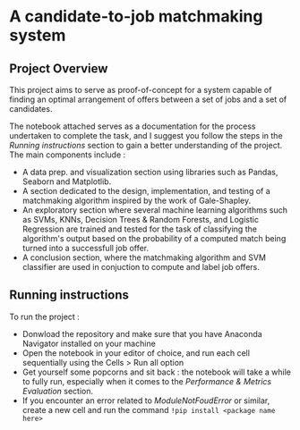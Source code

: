 # A candidate-to-job matchmaking system

## Project Overview

This project aims to serve as proof-of-concept for a system capable of finding an optimal arrangement of offers between a set of jobs and a set of candidates.

The notebook attached serves as a documentation for the process undertaken to complete the task, and I suggest you follow the steps in the *Running instructions* section to gain a better understanding of the project. The main components include :

- A data prep. and visualization section using libraries such as Pandas, Seaborn and Matplotlib.
- A section dedicated to the design, implementation, and testing of a matchmaking algorithm inspired by the work of Gale-Shapley.
- An exploratory section where several machine learning algorithms such as SVMs, KNNs, Decision Trees & Random Forests, and Logistic Regression are trained and tested for the task of classifying the algorithm's output based on the probability of a computed match being turned into a successfull job offer.
- A conclusion section, where the matchmaking algorithm and SVM classifier are used in conjuction to compute and label job offers.

## Running instructions

To run the project :

- Donwload the repository and make sure that you have Anaconda Navigator installed on your machine
- Open the notebook in your editor of choice, and run each cell sequentially using the Cells > Run all option
- Get yourself some popcorns and sit back : the notebook will take a while to fully run, especially when it comes to the *Performance & Metrics Evaluation* section.
- If you encounter an error related to *ModuleNotFoudError* or similar, create a new cell and run the command ``` !pip install <package name here> ```
